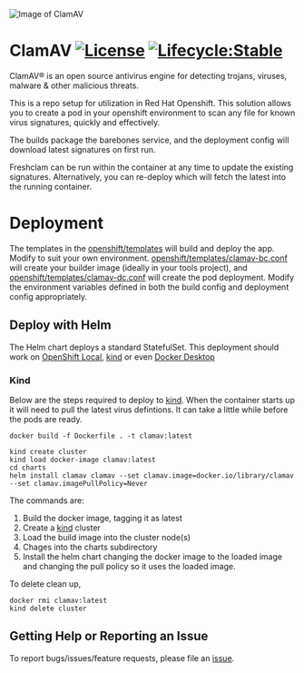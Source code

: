 ![Image of ClamAV](https://www.clamav.net/assets/clamav-trademark.png)
# ClamAV [![License](https://img.shields.io/badge/License-Apache%202.0-blue.svg)](LICENSE) [![Lifecycle:Stable](https://img.shields.io/badge/Lifecycle-Stable-97ca00)](https://github.com/bcgov/repomountie/blob/master/doc/lifecycle-badges.md)

ClamAV® is an open source antivirus engine for detecting trojans, viruses, malware & other malicious threats.

This is a repo setup for utilization in Red Hat Openshift.  This solution allows you to create a pod in your openshift environment to scan any file for known virus signatures, quickly and effectively.

The builds package the barebones service, and the deployment config will download latest signatures on first run.

Freshclam can be run within the container at any time to update the existing signatures.  Alternatively, you can re-deploy which will fetch the latest into the running container.

# Deployment

The templates in the [openshift/templates](./openshift/templates) will build and deploy the app.  Modify to suit your own environment.  [openshift/templates/clamav-bc.conf](./openshift/templates/clamav-bc.conf) will create your builder image (ideally in your tools project), and [openshift/templates/clamav-dc.conf](./openshift/templates/clamav-dc.conf) will create the pod deployment.  Modify the environment variables defined in both the build config and deployment config appropriately.

## Deploy with Helm

The Helm chart deploys a standard StatefulSet. This deployment should work on [OpenShift Local](https://github.com/crc-org/crc), [kind](https://kind.sigs.k8s.io/) or even [Docker Desktop](https://docs.docker.com/desktop/kubernetes/)

### Kind

Below are the steps required to deploy to [kind](https://kind.sigs.k8s.io/). When the container starts up it will need to pull
the latest virus defintions. It can take a little while before the pods are ready.

```
docker build -f Dockerfile . -t clamav:latest

kind create cluster
kind load docker-image clamav:latest
cd charts
helm install clamav clamav --set clamav.image=docker.io/library/clamav --set clamav.imagePullPolicy=Never
```

The commands are:

1. Build the docker image, tagging it as latest
2. Create a [kind](https://kind.sigs.k8s.io/) cluster
3. Load the build image into the cluster node(s)
3. Chages into the charts subdirectory
4. Install the helm chart changing the docker image to the loaded image and changing the pull policy so it uses the loaded image.

To delete clean up, 

```
docker rmi clamav:latest
kind delete cluster
```

## Getting Help or Reporting an Issue

To report bugs/issues/feature requests, please file an [issue](../../issues).
